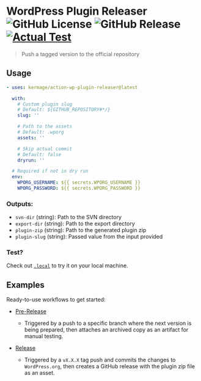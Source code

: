 # WordPress Plugin Releaser ![GitHub License](https://img.shields.io/github/license/kermage/action-wp-plugin-releaser) ![GitHub Release](https://img.shields.io/github/v/release/kermage/action-wp-plugin-releaser) [![Actual Test](https://github.com/kermage/action-wp-plugin-releaser/actions/workflows/test.yml/badge.svg)](https://github.com/kermage/action-wp-plugin-releaser/actions/workflows/test.yml)

> Push a tagged version to the official repository

## Usage

```yaml
- uses: kermage/action-wp-plugin-releaser@latest

  with:
    # Custom plugin slug
    # Default: ${GITHUB_REPOSITORY#*/}
    slug: ''

    # Path to the assets
    # Default: .wporg
    assets: ''

    # Skip actual commit
    # Default: false
    dryrun: ''

  # Required if not in dry run
  env:
    WPORG_USERNAME: ${{ secrets.WPORG_USERNAME }}
    WPORG_PASSWORD: ${{ secrets.WPORG_PASSWORD }}
```

### Outputs:

- `svn-dir` (string): Path to the SVN directory
- `export-dir` (string): Path to the export directory
- `plugin-zip` (string): Path to the generated plugin zip
- `plugin-slug` (string): Passed value from the input provided

### Test?

Check out [`.local`](./.local) to try it on your local machine.

## Examples

Ready-to-use workflows to get started:

- [Pre-Release](./examples/pre-release.yml)

  - Triggered by a push to a specific branch where the next version is being prepared, then attaches an archived copy as an artifact for manual testing.

- [Release](./examples/release.yml)

  - Triggered by a `vX.X.X` tag push and commits the changes to `WordPress.org`, then creates a GitHub release with the plugin zip file as an asset.
